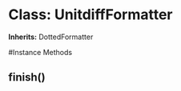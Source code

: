 # Class: UnitdiffFormatter
**Inherits:** DottedFormatter
    




#Instance Methods
## finish() [](#method-i-finish)

